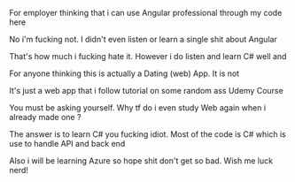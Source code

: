 For employer thinking that i can use Angular professional through my code here

No i'm fucking not. I didn't even listen or learn a single shit about Angular

That's how much i fucking hate it. However i do listen and learn C# well and

For anyone thinking this is actually a Dating (web) App. It is not

It's just a web app that i follow tutorial on some random ass Udemy Course

You must be asking yourself. Why tf do i even study Web again when i already made one ?

The answer is to learn C# you fucking idiot. Most of the code is C# which is use to handle API and back end

Also i will be learning Azure so hope shit don't get so bad. Wish me luck nerd!